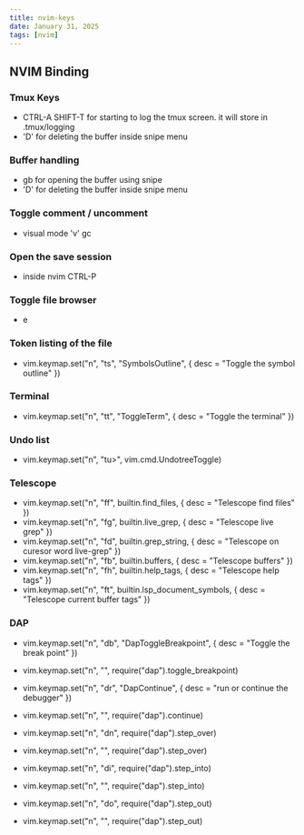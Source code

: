```yaml
---
title: nvim-keys
date: January 31, 2025
tags: [nvim]
---
```

## NVIM Binding

### Tmux Keys
   - CTRL-A SHIFT-T for starting to log the tmux screen. it will store in .tmux/logging
   - 'D' for deleting the buffer inside snipe menu

### Buffer handling 
   - gb for opening the buffer using snipe
   - 'D' for deleting the buffer inside snipe menu

### Toggle comment / uncomment 
   - visual mode 'v' gc

### Open the save session
   - inside nvim CTRL-P

### Toggle file browser
   - <leader>e

### Token listing of the file
   - vim.keymap.set("n", "<leader>ts", "<cmd>SymbolsOutline<CR>", { desc = "Toggle the symbol outline" })

### Terminal
   - vim.keymap.set("n", "<leader>tt", "<cmd>ToggleTerm<CR>", { desc = "Toggle the terminal" })

### Undo list
   - vim.keymap.set("n", "<leader>tu>", vim.cmd.UndotreeToggle)

### Telescope    
   - vim.keymap.set("n", "<leader>ff", builtin.find_files, { desc = "Telescope find files" })
   - vim.keymap.set("n", "<leader>fg", builtin.live_grep, { desc = "Telescope live grep" })
   - vim.keymap.set("n", "<leader>fd", builtin.grep_string, { desc = "Telescope on curesor word live-grep" })
   - vim.keymap.set("n", "<leader>fb", builtin.buffers, { desc = "Telescope buffers" })
   - vim.keymap.set("n", "<leader>fh", builtin.help_tags, { desc = "Telescope help tags" })
   - vim.keymap.set("n", "<leader>ft", builtin.lsp_document_symbols, { desc = "Telescope current buffer tags" })

### DAP
   - vim.keymap.set("n", "<leader>db", "<cmd>DapToggleBreakpoint<CR>", { desc = "Toggle the break point" })
   - vim.keymap.set("n", "<F2>", require("dap").toggle_breakpoint)

   - vim.keymap.set("n", "<leader>dr", "<cmd>DapContinue<CR>", { desc = "run or continue the debugger" })
   - vim.keymap.set("n", "<F5>", require("dap").continue)

   - vim.keymap.set("n", "<leader>dn", require("dap").step_over)
   - vim.keymap.set("n", "<F7>", require("dap").step_over)

   - vim.keymap.set("n", "<leader>di", require("dap").step_into)
   - vim.keymap.set("n", "<F8>", require("dap").step_into)

   - vim.keymap.set("n", "<leader>do", require("dap").step_out)
   - vim.keymap.set("n", "<F9>", require("dap").step_out)
